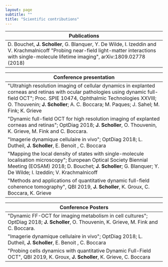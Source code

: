 ```yaml
---
layout: page
subtitle: ""
title: "Scientific contributions"
---
```


| Publications                                                                                                                                                                                      |
|---------------------------------------------------------------------------------------------------------------------------------------------------------------------------------------------------|
| D. Bouchet, **J. Scholler**, G. Blanquer, Y. De Wilde, I. Izeddin and V. Krachmalnicoff "Probing near-field light-matter interactions with single-molecule lifetime imaging", arXiv:1809.02778 (2018) |



| Conference presentation                                                                                                                                                                                                                                                            |
|------------------------------------------------------------------------------------------------------------------------------------------------------------------------------------------------------------------------------------------------------------------------------------|
| "Ultrahigh resolution imaging of cellular dynamics in explanted corneas and retinas with ocular pathologies using dynamic full-field OCT"; Proc. SPIE 10474, Ophthalmic Technologies XXVIII; O. Thouvenin; **J. Scholler**; A. C. Boccara; M. Paques; J. Sahel; M. Fink; K. Grieve |
| "Dynamic full-field OCT for high resolution imaging of explanted corneas and retinas"; OptDiag 2018; **J. Scholler**, O. Thouvenin, K. Grieve, M. Fink and C. Boccara.                                                                                                             |
| "Imagerie dynamique cellulaire in vivo"; OptDiag 2018; L. Dutheil, **J. Scholler**, E. Benoit , C. Boccara                                                                                                                                                                         |
| "Mapping the local density of states with single-molecule localisation microscopy"; European Optical Society Biennial Meeting (EOSAM) 2018; D. Bouchet; **J. Scholler**; G. Blanquer; Y. De Wilde; I. Izeddin; V. Krachmalnicoff                                                   |
| "Methods and applications of quantitative dynamic full-field coherence tomography", QBI 2019, **J. Scholler**, K. Groux, C. Boccara, K. Grieve                                                                                                                                     |



| Conference Posters                                                                                                                        |
|-------------------------------------------------------------------------------------------------------------------------------------------|
| "Dynamic FF-OCT for imaging metabolism in cell cultures"; OptDiag 2018; **J. Scholler**, O. Thouvenin, K. Grieve, M. Fink and C. Boccara. |
| "Imagerie dynamique cellulaire in vivo"; OptDiag 2018; L. Dutheil, **J. Scholler**, E. Benoit , C. Boccara                                |
| "Probing cells dynamics with quantitative Dynamic Full-Field OCT", QBI 2019, K. Groux, **J. Scholler**, K. Grieve, C. Boccara             |
